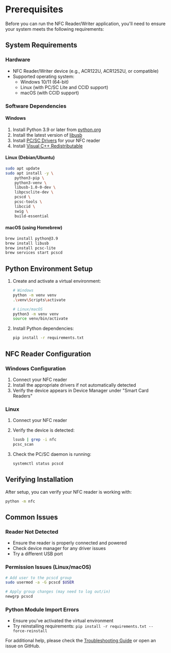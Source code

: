 # Prerequisites

Before you can run the NFC Reader/Writer application, you'll need to ensure your system meets the following requirements:

## System Requirements

### Hardware

- NFC Reader/Writer device (e.g., ACR122U, ACR1252U, or compatible)
- Supported operating system:
  - Windows 10/11 (64-bit)
  - Linux (with PC/SC Lite and CCID support)
  - macOS (with CCID support)

### Software Dependencies

#### Windows

1. Install Python 3.9 or later from [python.org](https://www.python.org/downloads/)
2. Install the latest version of [libusb](https://libusb.info/)
3. Install [PC/SC Drivers](https://pcsclite.apdu.fr/) for your NFC reader
4. Install [Visual C++ Redistributable](https://aka.ms/vs/17/release/vc_redist.x64.exe)

#### Linux (Debian/Ubuntu)

```bash
sudo apt update
sudo apt install -y \
    python3-pip \
    python3-venv \
    libusb-1.0-0-dev \
    libpcsclite-dev \
    pcscd \
    pcsc-tools \
    libccid \
    swig \
    build-essential
```

#### macOS (using Homebrew)

```bash
brew install python@3.9
brew install libusb
brew install pcsc-lite
brew services start pcscd
```

## Python Environment Setup

1. Create and activate a virtual environment:

   ```bash
   # Windows
   python -m venv venv
   .\venv\Scripts\activate

   # Linux/macOS
   python3 -m venv venv
   source venv/bin/activate
   ```

2. Install Python dependencies:

   ```bash
   pip install -r requirements.txt
   ```

## NFC Reader Configuration

### Windows Configuration

1. Connect your NFC reader
2. Install the appropriate drivers if not automatically detected
3. Verify the device appears in Device Manager under "Smart Card Readers"

### Linux

1. Connect your NFC reader
2. Verify the device is detected:

   ```bash
   lsusb | grep -i nfc
   pcsc_scan
   ```

3. Check the PC/SC daemon is running:

   ```bash
   systemctl status pcscd
   ```

## Verifying Installation

After setup, you can verify your NFC reader is working with:

```bash
python -m nfc
```

## Common Issues

### Reader Not Detected

- Ensure the reader is properly connected and powered
- Check device manager for any driver issues
- Try a different USB port

### Permission Issues (Linux/macOS)

```bash
# Add user to the pcscd group
sudo usermod -a -G pcscd $USER

# Apply group changes (may need to log out/in)
newgrp pcscd
```

### Python Module Import Errors

- Ensure you've activated the virtual environment
- Try reinstalling requirements: `pip install -r requirements.txt --force-reinstall`

For additional help, please check the [Troubleshooting Guide](docs/TROUBLESHOOTING.md) or open an issue on GitHub.
